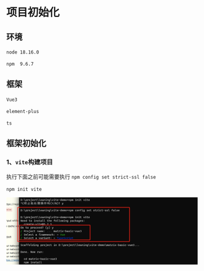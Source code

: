 # 项目初始化

## 环境

`node 18.16.0`

`npm  9.6.7`

## 框架

`Vue3`

`element-plus` 

`ts`

## 框架初始化
### 1、`vite`构建项目

执行下面之前可能需要执行 `npm config set strict-ssl false`

`npm init vite`

![](image/1-vite构建截图.png)
